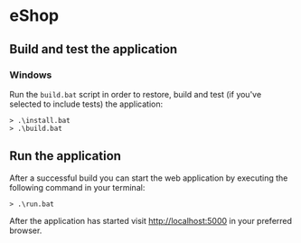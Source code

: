 # eShop

## Build and test the application

### Windows

Run the `build.bat` script in order to restore, build and test (if you've selected to include tests) the application:

```
> .\install.bat
> .\build.bat
```
## Run the application

After a successful build you can start the web application by executing the following command in your terminal:

```
> .\run.bat
```

After the application has started visit [http://localhost:5000](http://localhost:5000) in your preferred browser.